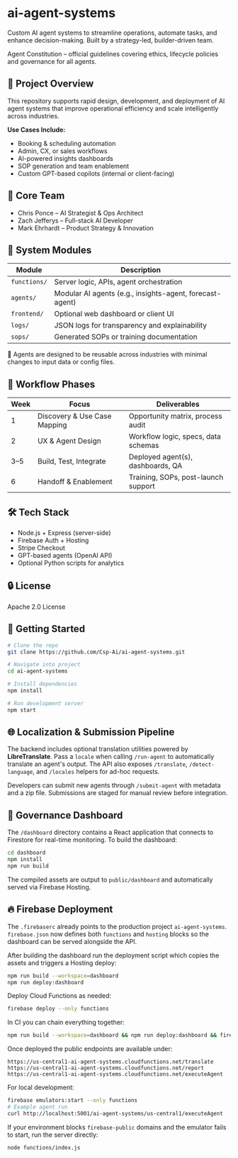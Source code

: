 # ai-agent-systems

Custom AI agent systems to streamline operations, automate tasks, and enhance decision-making. Built by a strategy-led, builder-driven team.

Agent Constitution – official guidelines covering ethics, lifecycle policies and governance for all agents.

## 🧭 Project Overview

This repository supports rapid design, development, and deployment of AI agent systems that improve operational efficiency and scale intelligently across industries.

**Use Cases Include:**

* Booking & scheduling automation
* Admin, CX, or sales workflows
* AI-powered insights dashboards
* SOP generation and team enablement
* Custom GPT-based copilots (internal or client-facing)

## 🧠 Core Team

* Chris Ponce – AI Strategist & Ops Architect
* Zach Jefferys – Full-stack AI Developer
* Mark Ehrhardt – Product Strategy & Innovation

## 🧱 System Modules

| Module       | Description                                              |
| ------------ | -------------------------------------------------------- |
| `functions/` | Server logic, APIs, agent orchestration                  |
| `agents/`    | Modular AI agents (e.g., insights-agent, forecast-agent) |
| `frontend/`  | Optional web dashboard or client UI                      |
| `logs/`      | JSON logs for transparency and explainability            |
| `sops/`      | Generated SOPs or training documentation                 |

🔁 Agents are designed to be reusable across industries with minimal changes to input data or config files.

## 🚀 Workflow Phases

| Week | Focus                        | Deliverables                        |
| ---- | ---------------------------- | ----------------------------------- |
| 1    | Discovery & Use Case Mapping | Opportunity matrix, process audit   |
| 2    | UX & Agent Design            | Workflow logic, specs, data schemas |
| 3–5  | Build, Test, Integrate       | Deployed agent(s), dashboards, QA   |
| 6    | Handoff & Enablement         | Training, SOPs, post-launch support |

## 🛠️ Tech Stack

* Node.js + Express (server-side)
* Firebase Auth + Hosting
* Stripe Checkout
* GPT-based agents (OpenAI API)
* Optional Python scripts for analytics

## 🔒 License

Apache 2.0 License

## 👣 Getting Started

```bash
# Clone the repo
git clone https://github.com/Csp-Ai/ai-agent-systems.git

# Navigate into project
cd ai-agent-systems

# Install dependencies
npm install

# Run development server
npm start
```

## 🌐 Localization & Submission Pipeline

The backend includes optional translation utilities powered by **LibreTranslate**. Pass a `locale` when calling `/run-agent` to automatically translate an agent's output. The API also exposes `/translate`, `/detect-language`, and `/locales` helpers for ad-hoc requests.

Developers can submit new agents through `/submit-agent` with metadata and a zip file. Submissions are staged for manual review before integration.

## 🔎 Governance Dashboard

The `/dashboard` directory contains a React application that connects to Firestore for real-time monitoring. To build the dashboard:

```bash
cd dashboard
npm install
npm run build
```

The compiled assets are output to `public/dashboard` and automatically served via Firebase Hosting.

## 🔥 Firebase Deployment

The `.firebaserc` already points to the production project `ai-agent-systems`. `firebase.json` now defines both `functions` and `hosting` blocks so the dashboard can be served alongside the API.

After building the dashboard run the deployment script which copies the assets and triggers a Hosting deploy:

```bash
npm run build --workspace=dashboard
npm run deploy:dashboard
```

Deploy Cloud Functions as needed:

```bash
firebase deploy --only functions
```

In CI you can chain everything together:

```bash
npm run build --workspace=dashboard && npm run deploy:dashboard && firebase deploy
```

Once deployed the public endpoints are available under:

```
https://us-central1-ai-agent-systems.cloudfunctions.net/translate
https://us-central1-ai-agent-systems.cloudfunctions.net/report
https://us-central1-ai-agent-systems.cloudfunctions.net/executeAgent
```

For local development:

```bash
firebase emulators:start --only functions
# Example agent run
curl http://localhost:5001/ai-agent-systems/us-central1/executeAgent
```

If your environment blocks `firebase-public` domains and the emulator fails to start, run the server directly:

```bash
node functions/index.js
```

